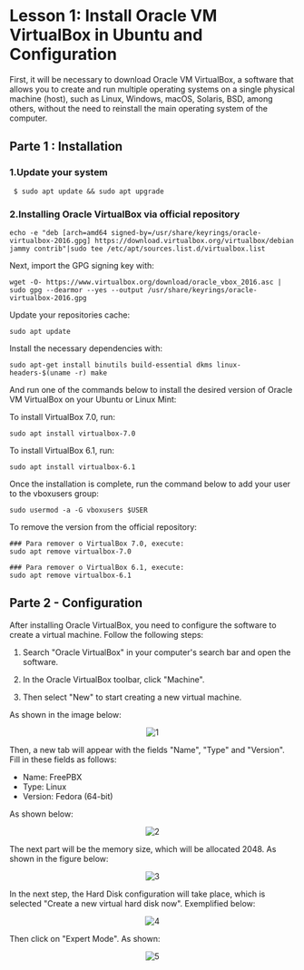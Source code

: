 # Lesson 1: Install Oracle VM VirtualBox in Ubuntu and Configuration

First, it will be necessary to download Oracle VM VirtualBox, a software that allows you to create and run multiple operating systems on a single physical 
machine (host), such as Linux, Windows, macOS, Solaris, BSD, among others, without the need to reinstall the main operating system of the computer.

## Parte 1 : Installation

### 1.Update your system

~~~
 $ sudo apt update && sudo apt upgrade
~~~
 ### 2.Installing Oracle VirtualBox via official repository

~~~
echo -e "deb [arch=amd64 signed-by=/usr/share/keyrings/oracle-virtualbox-2016.gpg] https://download.virtualbox.org/virtualbox/debian jammy contrib"|sudo tee /etc/apt/sources.list.d/virtualbox.list
~~~

Next, import the GPG signing key with:

~~~
wget -O- https://www.virtualbox.org/download/oracle_vbox_2016.asc | sudo gpg --dearmor --yes --output /usr/share/keyrings/oracle-virtualbox-2016.gpg
~~~

Update your repositories cache:

~~~
sudo apt update
~~~

Install the necessary dependencies with:

~~~
sudo apt-get install binutils build-essential dkms linux-headers-$(uname -r) make
~~~

And run one of the commands below to install the desired version of Oracle VM VirtualBox on your Ubuntu or Linux Mint:

To install VirtualBox 7.0, run:

~~~
sudo apt install virtualbox-7.0
~~~

To install VirtualBox 6.1, run:

~~~
sudo apt install virtualbox-6.1
~~~

Once the installation is complete, run the command below to add your user to the vboxusers group:

~~~
sudo usermod -a -G vboxusers $USER
~~~

To remove the version from the official repository:

~~~
### Para remover o VirtualBox 7.0, execute:
sudo apt remove virtualbox-7.0

### Para remover o VirtualBox 6.1, execute:
sudo apt remove virtualbox-6.1
~~~

## Parte 2 - Configuration

After installing Oracle VirtualBox, you need to configure the software to create a virtual machine. Follow the following steps:

1. Search "Oracle VirtualBox" in your computer's search bar and open the software.

2. In the Oracle VirtualBox toolbar, click "Machine".

3. Then select "New" to start creating a new virtual machine.

As shown in the image below:

<div align="center">

![1](https://github.com/mickaelly01nobre/SIP-Protocol-VoIP/assets/171987167/1afa9220-5a93-4eaf-b6e5-6dc20b4f857e)

</div>

Then, a new tab will appear with the fields "Name", "Type" and "Version". Fill in these fields as follows:

* Name: FreePBX
* Type: Linux
* Version: Fedora (64-bit)

As shown below:

<div align="center">
 
![2](https://github.com/mickaelly01nobre/SIP-Protocol-VoIP/assets/171987167/85b4fe0d-3bd4-4be2-bcd4-695e0a96f0e6)

</div>

The next part will be the memory size, which will be allocated 2048. As shown in the figure below:


<div align="center">
 

![3](https://github.com/mickaelly01nobre/SIP-Protocol-VoIP/assets/171987167/a20597e8-f568-42d6-aabc-0d9b891a9012)


</div>

In the next step, the Hard Disk configuration will take place, which is selected "Create a new virtual hard disk now". Exemplified below:

<div align="center">
 

![4](https://github.com/mickaelly01nobre/SIP-Protocol-VoIP/assets/171987167/f1baba93-3f9e-4d60-b0e8-3f7a60e2e360)


</div>

Then click on "Expert Mode". As shown:

<div align="center">
 

![5](https://github.com/mickaelly01nobre/SIP-Protocol-VoIP/assets/171987167/40aba0e4-d126-49fd-9b1a-226bcd7e1539)



</div>




